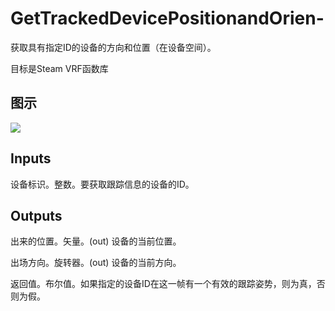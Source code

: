 # GetTrackedDevicePositionandOrien-

获取具有指定ID的设备的方向和位置（在设备空间）。

目标是Steam VRF函数库

## 图示

![]($-20221218-21041618.png)

## Inputs

设备标识。整数。要获取跟踪信息的设备的ID。  

## Outputs

出来的位置。矢量。(out) 设备的当前位置。

出场方向。旋转器。(out) 设备的当前方向。

返回值。布尔值。如果指定的设备ID在这一帧有一个有效的跟踪姿势，则为真，否则为假。
